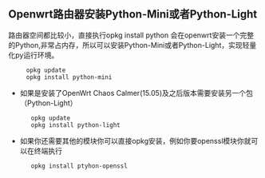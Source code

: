 ## Openwrt路由器安装Python-Mini或者Python-Light

路由器空间都比较小，直接执行opkg install python 会在openwrt安装一个完整的Python,非常占内存，所以可以安装Python-Mini或者Python-Light，实现轻量化py运行环境。

         opkg update
         opkg install python-mini

* 如果是安装了OpenWrt Chaos Calmer(15.05)及之后版本需要安装另一个包（Python-Light）

         opkg update
         opkg install python-light

* 如果你还需要其他的模块你可以直接opkg安装，例如你要openssl模块你就可以在终端执行

         opkg install ptyhon-openssl



